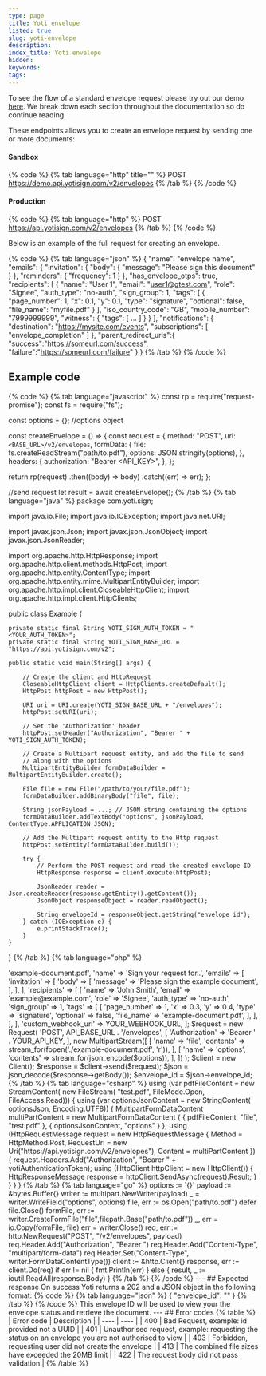 ```yaml
---
type: page
title: Yoti envelope
listed: true
slug: yoti-envelope
description: 
index_title: Yoti envelope
hidden: 
keywords: 
tags: 
---
```


To see the flow of a standard envelope request please try out our demo [here](https://yoti.world/yoti-sign/). We break down each section throughout the documentation so do continue reading.

These endpoints allows you to create an envelope request by sending one or more documents:

#### Sandbox

{% code %}
{% tab language="http" title="" %}
POST https://demo.api.yotisign.com/v2/envelopes
{% /tab %}
{% /code %}

#### Production

{% code %}
{% tab language="http" %}
POST https://api.yotisign.com/v2/envelopes
{% /tab %}
{% /code %}

Below is an example of the full request for creating an envelope.

{% code %}
{% tab language="json" %}
{
    "name": "envelope name",
    "emails": {
        "invitation": {
            "body": {
                "message": "Please sign this document"
            }
        },
      "reminders": {
          "frequency": 1
      }
    },
    "has_envelope_otps": true,
    "recipients": [
        {
            "name": "User 1",
            "email": "user1@gtest.com",
            "role": "Signee",
            "auth_type": "no-auth", 
            "sign_group": 1,
            "tags": [
                {
                    "page_number": 1,
                    "x": 0.1,
                    "y": 0.1,
                    "type": "signature",
                    "optional": false,
                    "file_name": "myfile.pdf"
                }
            ],
            "iso_country_code": "GB",
            "mobile_number": "7999999999",
            "witness": {
              "tags": [
                ...
              ]
            }
        }
    ],
    "notifications": {
        "destination": "https://mysite.com/events",
        "subscriptions": [
            "envelope_completion"
        ]
    },
    "parent_redirect_urls":{
        "success":"https://someurl.com/success",
        "failure":"https://someurl.com/failure"
    }
}
{% /tab %}
{% /code %}

## Example code

{% code %}
{% tab language="javascript" %}
const rp = require("request-promise");
const fs = require("fs");

const options = {}; //options object

const createEnvelope = () => {
  const request = {
    method: "POST",
    uri: `<BASE_URL>/v2/envelopes`,
    formData: {
      file: fs.createReadStream("path/to.pdf"),
      options: JSON.stringify(options),
    },
    headers: {
      authorization: "Bearer <API_KEY>",
    },
  };

  return rp(request)
    .then((body) => body)
    .catch((err) => err);
};

//send request
let result = await createEnvelope();
{% /tab %}
{% tab language="java" %}
package com.yoti.sign;

import java.io.File;
import java.io.IOException;
import java.net.URI;

import javax.json.Json;
import javax.json.JsonObject;
import javax.json.JsonReader;

import org.apache.http.HttpResponse;
import org.apache.http.client.methods.HttpPost;
import org.apache.http.entity.ContentType;
import org.apache.http.entity.mime.MultipartEntityBuilder;
import org.apache.http.impl.client.CloseableHttpClient;
import org.apache.http.impl.client.HttpClients;

public class Example {

    private static final String YOTI_SIGN_AUTH_TOKEN = "<YOUR_AUTH_TOKEN>";
    private static final String YOTI_SIGN_BASE_URL = "https://api.yotisign.com/v2";

    public static void main(String[] args) {
        
        // Create the client and HttpRequest
        CloseableHttpClient client = HttpClients.createDefault();
        HttpPost httpPost = new HttpPost();
        
        URI uri = URI.create(YOTI_SIGN_BASE_URL + "/envelopes");
        httpPost.setURI(uri);
        
        // Set the 'Authorization' header
        httpPost.setHeader("Authorization", "Bearer " + YOTI_SIGN_AUTH_TOKEN);

        // Create a Multipart request entity, and add the file to send
        // along with the options
        MultipartEntityBuilder formDataBuilder = MultipartEntityBuilder.create();

        File file = new File("/path/to/your/file.pdf");
        formDataBuilder.addBinaryBody("file", file);

        String jsonPayload = ...; // JSON string containing the options
        formDataBuilder.addTextBody("options", jsonPayload, ContentType.APPLICATION_JSON);
        
        // Add the Multipart request entity to the Http request
        httpPost.setEntity(formDataBuilder.build());        

        try {
            // Perform the POST request and read the created envelope ID
            HttpResponse response = client.execute(httpPost);

            JsonReader reader = Json.createReader(response.getEntity().getContent());
            JsonObject responseObject = reader.readObject();

            String envelopeId = responseObject.getString("envelope_id");
        } catch (IOException e) {
            e.printStackTrace();
        }
    }

}
{% /tab %}
{% tab language="php" %}
<?php

use GuzzleHttp\Client;
use GuzzleHttp\Psr7\MultipartStream;
use GuzzleHttp\Psr7\Request;

use function GuzzleHttp\Psr7\stream_for;

$options = [
    'file_name' => 'example-document.pdf',
    'name' => 'Sign your request for..',
    'emails' => [
        'invitation' => [
            'body' => [
                'message' => 'Please sign the example document',
            ],
        ],
    ],
    'recipients' => [
        [
            'name' => 'John Smith',
            'email' => 'example@example.com',
            'role' => 'Signee',
            'auth_type' => 'no-auth',
            'sign_group' => 1,
            'tags' => [
                [
                    'page_number' => 1,
                    'x' => 0.3,
                    'y' => 0.4,
                    'type' => 'signature',
                    'optional' => false,
                    'file_name' => 'example-document.pdf',
                ],
            ],
        ],
    ],
    'custom_webhook_uri' => YOUR_WEBHOOK_URL,
];

$request = new Request(
    'POST',
    API_BASE_URL . '/envelopes',
    [
        'Authorization' => 'Bearer ' . YOUR_API_KEY,
    ],
    new MultipartStream([
        [
            'name' => 'file',
            'contents' => stream_for(fopen('./example-document.pdf', 'r')),
        ],
        [
            'name' => 'options',
            'contents' => stream_for(json_encode($options)),
        ],
    ])
);

$client = new Client();
$response = $client->send($request);
$json = json_decode($response->getBody());
$envelope_id = $json->envelope_id;
{% /tab %}
{% tab language="csharp" %}
using (var pdfFileContent = new StreamContent(
    new FileStream(
        "test.pdf",
        FileMode.Open,
        FileAccess.Read)))
{
    using (var optionsJsonContent = new StringContent(
        optionsJson,
        Encoding.UTF8))
    {
        MultipartFormDataContent multiPartContent = new MultipartFormDataContent
        {
            { pdfFileContent, "file", "test.pdf" },
            { optionsJsonContent, "options" }
        };

        using (HttpRequestMessage request = new HttpRequestMessage
        {
            Method = HttpMethod.Post,
            RequestUri = new Uri("https://api.yotisign.com/v2/envelopes"),
            Content = multiPartContent
        })
        {
            request.Headers.Add("Authorization", "Bearer " + yotiAuthenticationToken);

            using (HttpClient httpClient = new HttpClient())
            {
                HttpResponseMessage response = httpClient.SendAsync(request).Result;
            }
        }
    }
}
{% /tab %}
{% tab language="go" %}
options := `{}`

	payload := &bytes.Buffer{}
	writer := multipart.NewWriter(payload)
	_ = writer.WriteField("options", options)
	
	file, err := os.Open("path/to.pdf")
	defer file.Close()
	formFile, err := writer.CreateFormFile("file",filepath.Base("path/to.pdf"))
	_, err = io.Copy(formFile, file)
	err = writer.Close()
	
	req, err := http.NewRequest("POST", "<BASE_URL>/v2/envelopes", payload)
	req.Header.Add("Authorization", "Bearer <API_KEY>")
	req.Header.Add("Content-Type", "multipart/form-data")
	req.Header.Set("Content-Type", writer.FormDataContentType())
	
	client := &http.Client{}
	response, err := client.Do(req)

	if err != nil {
		fmt.Println(err)
	} else {
		result, _ := ioutil.ReadAll(response.Body)
	}
{% /tab %}
{% /code %}

---

## Expected response

On success Yoti returns a 202 and a JSON object in the following format:

{% code %}
{% tab language="json" %}
{
    "envelope_id": "<envelopeId>"
}
{% /tab %}
{% /code %}

This envelope ID will be used to view your the envelope status and retrieve the document.

---

## Error codes

{% table %}
| Error code | Description | 
| ---- | ---- | 
| 400 | Bad Request, example: id provided not a UUID | 
| 401 | Unauthorised request, example: requesting the status on an envelope you are not authorised to view | 
| 403 | Forbidden, requesting user did not create the envelope | 
| 413 | The combined file sizes have exceeded the 20MB limit | 
| 422 | The request body did not pass validation | 
{% /table %}